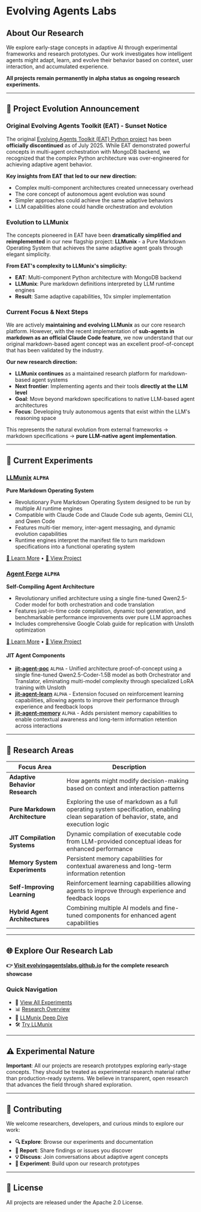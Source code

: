 # Evolving Agents Labs

## About Our Research

We explore early-stage concepts in adaptive AI through experimental frameworks and research prototypes. Our work investigates how intelligent agents might adapt, learn, and evolve their behavior based on context, user interaction, and accumulated experience.

**All projects remain permanently in alpha status as ongoing research experiments.**

---

## 📢 Project Evolution Announcement

### Original Evolving Agents Toolkit (EAT) - Sunset Notice

The original [Evolving Agents Toolkit (EAT) Python project](https://github.com/matiasmolinas/evolving-agents) has been **officially discontinued** as of July 2025. While EAT demonstrated powerful concepts in multi-agent orchestration with MongoDB backend, we recognized that the complex Python architecture was over-engineered for achieving adaptive agent behavior.

**Key insights from EAT that led to our new direction:**
- Complex multi-component architectures created unnecessary overhead
- The core concept of autonomous agent evolution was sound
- Simpler approaches could achieve the same adaptive behaviors
- LLM capabilities alone could handle orchestration and evolution

### Evolution to LLMunix

The concepts pioneered in EAT have been **dramatically simplified and reimplemented** in our new flagship project: **LLMunix** - a Pure Markdown Operating System that achieves the same adaptive agent goals through elegant simplicity.

**From EAT's complexity to LLMunix's simplicity:**
- **EAT**: Multi-component Python architecture with MongoDB backend
- **LLMunix**: Pure markdown definitions interpreted by LLM runtime engines
- **Result**: Same adaptive capabilities, 10x simpler implementation

### Current Focus & Next Steps

We are actively **maintaining and evolving LLMunix** as our core research platform. However, with the recent implementation of **sub-agents in markdown as an official Claude Code feature**, we now understand that our original markdown-based agent concept was an excellent proof-of-concept that has been validated by the industry.

**Our new research direction:**
- **LLMunix continues** as a maintained research platform for markdown-based agent systems
- **Next frontier**: Implementing agents and their tools **directly at the LLM level**
- **Goal**: Move beyond markdown specifications to native LLM-based agent architectures
- **Focus**: Developing truly autonomous agents that exist within the LLM's reasoning space

This represents the natural evolution from external frameworks → markdown specifications → **pure LLM-native agent implementation**.

---

## 🧪 Current Experiments

### [LLMunix](https://github.com/EvolvingAgentsLabs/llmunix) `ALPHA`
**Pure Markdown Operating System**
- Revolutionary Pure Markdown Operating System designed to be run by multiple AI runtime engines
- Compatible with Claude Code and Claude Code sub agents, Gemini CLI, and Qwen Code
- Features multi-tier memory, inter-agent messaging, and dynamic evolution capabilities
- Runtime engines interpret the manifest file to turn markdown specifications into a functional operating system

[📖 Learn More](https://evolvingagentslabs.github.io/experiments/llmunix.html) • [🚀 View Project](https://github.com/EvolvingAgentsLabs/llmunix)

### [Agent Forge](https://github.com/EvolvingAgentsLabs/agent-forge) `ALPHA`
**Self-Compiling Agent Architecture**
- Revolutionary unified architecture using a single fine-tuned Qwen2.5-Coder model for both orchestration and code translation
- Features just-in-time code compilation, dynamic tool generation, and benchmarkable performance improvements over pure LLM approaches
- Includes comprehensive Google Colab guide for replication with Unsloth optimization

[📖 Learn More](https://evolvingagentslabs.github.io/experiments/agent-forge.html) • [🚀 View Project](https://github.com/EvolvingAgentsLabs/agent-forge)

#### JIT Agent Components

- **[jit-agent-poc](https://github.com/EvolvingAgentsLabs/jit-agent-poc)** `ALPHA` - Unified architecture proof-of-concept using a single fine-tuned Qwen2.5-Coder-1.5B model as both Orchestrator and Translator, eliminating multi-model complexity through specialized LoRA training with Unsloth
- **[jit-agent-learn](https://github.com/EvolvingAgentsLabs/jit-agent-learn)** `ALPHA` - Extension focused on reinforcement learning capabilities, allowing agents to improve their performance through experience and feedback loops
- **[jit-agent-memory](https://github.com/EvolvingAgentsLabs/jit-agent-memory)** `ALPHA` - Adds persistent memory capabilities to enable contextual awareness and long-term information retention across interactions

---

## 🔬 Research Areas

| Focus Area | Description |
|------------|-------------|
| **Adaptive Behavior Research** | How agents might modify decision-making based on context and interaction patterns |
| **Pure Markdown Architecture** | Exploring the use of markdown as a full operating system specification, enabling clean separation of behavior, state, and execution logic |
| **JIT Compilation Systems** | Dynamic compilation of executable code from LLM-provided conceptual ideas for enhanced performance |
| **Memory System Experiments** | Persistent memory capabilities for contextual awareness and long-term information retention |
| **Self-Improving Learning** | Reinforcement learning capabilities allowing agents to improve through experience and feedback loops |
| **Hybrid Agent Architectures** | Combining multiple AI models and fine-tuned components for enhanced agent capabilities |

---

## 🌐 Explore Our Research Lab

**👉 [Visit evolvingagentslabs.github.io](https://evolvingagentslabs.github.io) for the complete research showcase**

### Quick Navigation
- 🔬 [View All Experiments](https://evolvingagentslabs.github.io#experiments)
- 📊 [Research Overview](https://evolvingagentslabs.github.io#about)  
- 📖 [LLMunix Deep Dive](https://evolvingagentslabs.github.io/experiments/llmunix.html)
- 🛠️ [Try LLMunix](https://github.com/EvolvingAgentsLabs/llmunix#quick-start)

---

## ⚠️ Experimental Nature

**Important**: All our projects are research prototypes exploring early-stage concepts. They should be treated as experimental research material rather than production-ready systems. We believe in transparent, open research that advances the field through shared exploration.

---

## 🤝 Contributing

We welcome researchers, developers, and curious minds to explore our work:

- **🔍 Explore**: Browse our experiments and documentation
- **🐛 Report**: Share findings or issues you discover  
- **💡 Discuss**: Join conversations about adaptive agent concepts
- **🧪 Experiment**: Build upon our research prototypes

---

## 📄 License

All projects are released under the Apache 2.0 License.
